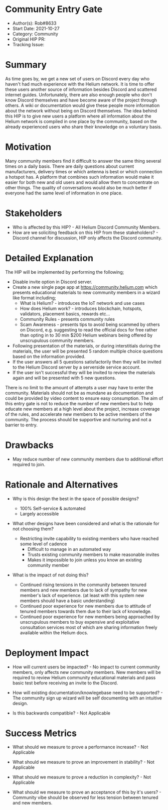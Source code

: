 # Community Entry Gate

- Author(s): Rob#8633
- Start Date: 2021-10-27
- Category: Community
- Original HIP PR: <!-- leave this empty; maintainer will fill in ID of this pull request -->
- Tracking Issue: <!-- leave this empty; maintainer will create a discussion issue -->

# Summary
[summary]: #summary

As time goes by, we get a new set of users on Discord every day who haven't had much experience with the Helium network. It is time to offer these users another source of information besides Discord and scattered internet guides. Unfortunately, there are also enough people who don't know Discord themselves and have become aware of the project through others. A wiki or documentation would give these people more information about the network without being on Discord themselves. The idea behind this HIP is to give new users a platform where all information about the Helium network is compiled in one place by the community, based on the already experienced users who share their knowledge on a voluntary basis.

# Motivation
[motivation]: #motivation

Many community members find it difficult to answer the same thing several times on a daily basis. There are daily questions about current manufacturers, delivery times or which antenna is best or which connection a hotspot has. A platform that combines such information would make it easier for both new and old users and would allow them to concentrate on other things. The quality of conversations would also be much better if everyone had the same level of information in one place. 

# Stakeholders
[stakeholders]: #stakeholders
 
* Who is affected by this HIP? - All Helium Discord Community Members.
* How are we soliciting feedback on this HIP from these stakeholders? - Discord channel for discussion, HIP
  only affects the Discord community.

# Detailed Explanation
[detailed-explanation]: #detailed-explanation

The HIP will be implemented by performing the following;

- Disable invite option in Discord server.
- Create a new single page app at https://community.helium.com which presents educational materials to
  new community members in a wizard like format including;
  + What is Helium? - introduces the IoT network and use cases
  + How does Helium work? - introduces blockchain, hotspots, validators, placement basics, rewards etc...
  + Community Rules - presents community rules
  + Scam Awareness - presents tips to avoid being scammed by others on Discord, e.g. suggesting to read
    the official docs for free rather than opting in to 30 min $200 Helium webinars being offered by 
    unscrupulous community members.
- Following presentation of the materials, or during interstitials during the materials, the user will
  be presented 5 random multiple choice questions based on the information provided.
- If the user answers all 5 questions satisfactorily then they will be invited to the Helium Discord server
  by a serverside service account.
- If the user isn't successful they will be invited to review the materials again and will be presented
  with 5 new questions.

There is no limit to the amount of attempts a user may have to enter the community. Materials should not be
as mundane as documentation and could be provided by video content to ensure easy consumption. The aim of this
entry gate is not to reduce the number of new members but to help educate new members at a high level about the
project, increase coverage of the rules, and accelerate new members to be active members of the community.
The process should be supportive and nurturing and not a barrier to entry.

# Drawbacks
[drawbacks]: #drawbacks

- May reduce number of new community members due to additional effort required to join.

# Rationale and Alternatives
[alternatives]: #rationale-and-alternatives

- Why is this design the best in the space of possible designs?
  + 100% Self-service & automated
  + Largely accessible
  

- What other designs have been considered and what is the rationale for not
  choosing them?
  + Restricting invite capability to existing members who have reached some level of cadence
    * Difficult to manage in an automated way 
    * Trusts existing community members to make reasonable invites
    * Makes it impossible to join unless you know an existing community member


- What is the impact of not doing this?
  + Continued rising tensions in the community between tenured members and new members due to lack of sympathy
    for new member's lack of experience. (at least with this system new members should have a basic understanding)
  + Continued poor experience for new members due to attitude of tenured members towards them due to their lack of
    knowledge.
  + Continued poor experience for new members being approached by unscrupulous members to buy expensive and
    exploitative consultation services most of which are sharing information freely available within the Helium docs.

# Deployment Impact
[deployment-impact]: #deployment-impact

- How will current users be impacted? - No impact to current community members, only affects new community members.
  New members will be required to review Helium community educational materials and pass basic test before receiving
  an invite to the Discord.

- How will existing documentation/knowlegebase need to be supported? - The community sign up wizard will be self documenting with an intuitive design.

- Is this backwards compatible? - Not Applicable

# Success Metrics
[success-metrics]: #success-metrics

- What should we measure to prove a performance increase? - Not Applicable

- What should we measure to prove an improvement in stability? - Not Applicable

- What should we measure to prove a reduction in complexity? - Not Applicable

- What should we measure to prove an acceptance of this by it's users? - Community vibe should be observed for less tension between tenured and new members.
